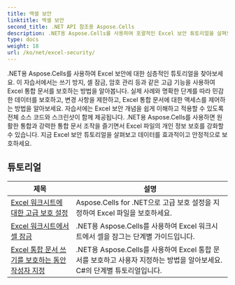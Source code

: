 ```yaml
---
title: 엑셀 보안
linktitle: 엑셀 보안
second_title: .NET API 참조용 Aspose.Cells
description: .NET용 Aspose.Cells를 사용하여 포괄적인 Excel 보안 튜토리얼을 살펴보세요. Excel 파일을 보호하고 민감한 데이터에 대한 액세스를 제어하세요.
type: docs
weight: 18
url: /ko/net/excel-security/
---
```

.NET용 Aspose.Cells를 사용하여 Excel 보안에 대한 심층적인 튜토리얼을 찾아보세요. 이 자습서에서는 쓰기 방지, 셀 잠금, 암호 관리 등과 같은 고급 기능을 사용하여 Excel 통합 문서를 보호하는 방법을 알아봅니다. 실제 사례와 명확한 단계를 따라 민감한 데이터를 보호하고, 변경 사항을 제한하고, Excel 통합 문서에 대한 액세스를 제어하는 방법을 알아보세요. 자습서에는 Excel 보안 개념을 쉽게 이해하고 적용할 수 있도록 전체 소스 코드와 스크린샷이 함께 제공됩니다. .NET용 Aspose.Cells를 사용하면 원활한 통합과 강력한 통합 문서 조작을 즐기면서 Excel 파일의 개인 정보 보호를 강화할 수 있습니다. 지금 Excel 보안 튜토리얼을 살펴보고 데이터를 효과적이고 안정적으로 보호하세요.

## 튜토리얼 
| 제목 | 설명 |
| --- | --- |
| [Excel 워크시트에 대한 고급 보호 설정](./advanced-protection-settings-for-excel-worksheet/) | Aspose.Cells for .NET으로 고급 보호 설정을 지정하여 Excel 파일을 보호하세요. |  
| [Excel 워크시트에서 셀 잠금](./lock-cell-in-excel-worksheet/) | .NET용 Aspose.Cells를 사용하여 Excel 워크시트에서 셀을 잠그는 단계별 가이드입니다. |  
| [Excel 통합 문서 쓰기를 보호하는 동안 작성자 지정](./specify-author-while-write-protecting-excel-workbook/) | .NET용 Aspose.Cells를 사용하여 Excel 통합 문서를 보호하고 사용자 지정하는 방법을 알아보세요. C#의 단계별 튜토리얼입니다. |  